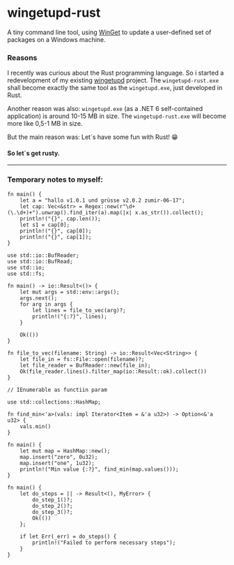 # wingetupd-rust
A tiny command line tool, using [WinGet](https://docs.microsoft.com/en-us/windows/package-manager/winget) to update a user-defined set of packages on a Windows machine.

### Reasons
I recently was curious about the Rust programming language. So i started a redevelopment of my existing [wingetupd](https://github.com/MBODM/wingetupd) project. The `wingetupd-rust.exe` shall become exactly the same tool as the `wingetupd.exe`, just developed in Rust.

Another reason was also: `wingetupd.exe` (as a .NET 6 self-contained application) is around 10-15 MB in size. The `wingetupd-rust.exe` will become more like 0,5-1 MB in size.

But the main reason was: Let´s have some fun with Rust! 😁

#### So let´s get rusty.

----------

### Temporary notes to myself:

```
fn main() {
    let a = "hallo v1.0.1 und grüsse v2.0.2 zumir-06-17";
    let cap: Vec<&str> = Regex::new(r"\d+(\.\d+)+").unwrap().find_iter(a).map(|x| x.as_str()).collect();
    println!("{}", cap.len());
    let s1 = cap[0];
    println!("{}", cap[0]);
    println!("{}", cap[1]);
}

use std::io::BufReader; 
use std::io::BufRead; 
use std::io; 
use std::fs; 
 
fn main() -> io::Result<()> { 
    let mut args = std::env::args(); 
    args.next(); 
    for arg in args { 
        let lines = file_to_vec(arg)?; 
        println!("{:?}", lines); 
    } 
 
    Ok(()) 
} 
 
fn file_to_vec(filename: String) -> io::Result<Vec<String>> { 
    let file_in = fs::File::open(filename)?; 
    let file_reader = BufReader::new(file_in); 
    Ok(file_reader.lines().filter_map(io::Result::ok).collect()) 
}

// IEnumerable as functiin param

use std::collections::HashMap;

fn find_min<'a>(vals: impl Iterator<Item = &'a u32>) -> Option<&'a u32> {
    vals.min()
}

fn main() {
    let mut map = HashMap::new();
    map.insert("zero", 0u32);
    map.insert("one", 1u32);
    println!("Min value {:?}", find_min(map.values()));
}

fn main() {
    let do_steps = || -> Result<(), MyError> {
        do_step_1()?;
        do_step_2()?;
        do_step_3()?;
        Ok(())
    };

    if let Err(_err) = do_steps() {
        println!("Failed to perform necessary steps");
    }
}
```


